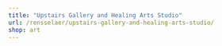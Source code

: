 ```yaml
---
title: "Upstairs Gallery and Healing Arts Studio"
url: /rensselaer/upstairs-gallery-and-healing-arts-studio/
shop: art
---
```

